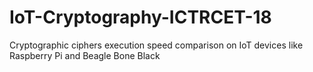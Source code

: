 # IoT-Cryptography-ICTRCET-18
Cryptographic ciphers execution speed comparison on IoT devices like Raspberry Pi and Beagle Bone Black
